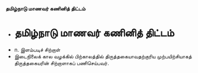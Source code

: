 **தமிழ்நாடு மாணவர் கணினித் திட்டம்**
- # தமிழ்நாடு மாணவர் கணினித் திட்டம்
- n. இளம்படிச் சிற்றாள்
- இடைநிலைக் கால வழக்கில் பிற்காலத்தில் திருத்தகையாவதற்குரிய முற்பயிற்சியாகத் திருத்தகையரின் சிற்றாளாகப் பணிசெய்பவர்.

